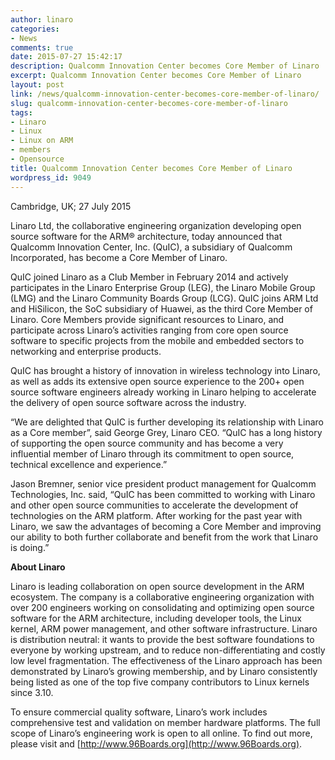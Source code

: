 ```yaml
---
author: linaro
categories:
- News
comments: true
date: 2015-07-27 15:42:17
description: Qualcomm Innovation Center becomes Core Member of Linaro
excerpt: Qualcomm Innovation Center becomes Core Member of Linaro
layout: post
link: /news/qualcomm-innovation-center-becomes-core-member-of-linaro/
slug: qualcomm-innovation-center-becomes-core-member-of-linaro
tags:
- Linaro
- Linux
- Linux on ARM
- members
- Opensource
title: Qualcomm Innovation Center becomes Core Member of Linaro
wordpress_id: 9049
---
```


Cambridge, UK; 27 July 2015

Linaro Ltd, the collaborative engineering organization developing open source software for the ARM® architecture, today announced that Qualcomm Innovation Center, Inc. (QuIC), a subsidiary of Qualcomm Incorporated, has become a Core Member of Linaro.

QuIC joined Linaro as a Club Member in February 2014 and actively participates in the Linaro Enterprise Group (LEG), the Linaro Mobile Group (LMG) and the Linaro Community Boards Group (LCG). QuIC joins ARM Ltd and HiSilicon, the SoC subsidiary of Huawei, as the third Core Member of Linaro. Core Members provide significant resources to Linaro, and participate across Linaro’s activities ranging from core open source software to specific projects from the mobile and embedded sectors to networking and enterprise products.

QuIC has brought a history of innovation in wireless technology into Linaro, as well as adds its extensive open source experience to the 200+ open source software engineers already working in Linaro helping to accelerate the delivery of open source software across the industry.

“We are delighted that QuIC is further developing its relationship with Linaro as a Core member”, said George Grey, Linaro CEO. “QuIC has a long history of supporting the open source community and has become a very influential member of Linaro through its commitment to open source, technical excellence and experience.”

Jason Bremner, senior vice president product management for Qualcomm Technologies, Inc. said, “QuIC has been committed to working with Linaro and other open source communities to accelerate the development of technologies on the ARM platform. After working for the past year with Linaro, we saw the advantages of becoming a Core Member and improving our ability to both further collaborate and benefit from the work that Linaro is doing.”

**About Linaro**

Linaro is leading collaboration on open source development in the ARM ecosystem. The company is a collaborative engineering organization with over 200 engineers working on consolidating and optimizing open source software for the ARM architecture, including developer tools, the Linux kernel, ARM power management, and other software infrastructure. Linaro is distribution neutral: it wants to provide the best software foundations to everyone by working upstream, and to reduce non-differentiating and costly low level fragmentation. The effectiveness of the Linaro approach has been demonstrated by Linaro’s growing membership, and by Linaro consistently being listed as one of the top five company contributors to Linux kernels since 3.10.

To ensure commercial quality software, Linaro’s work includes comprehensive test and validation on member hardware platforms. The full scope of Linaro’s engineering work is open to all online. To find out more, please visit []() and [http://www.96Boards.org](http://www.96Boards.org).